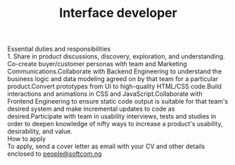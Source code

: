 ---
title:              Interface developer
location:           Lagos
department:         Engineering
subunit:            UI/UX
featured_image:     https://res.cloudinary.com/softcomux/image/upload/v1533655714/sfc/headers/openings-header.jpg
image_description:
body: |-
    #### Essential duties and responsibilities
    ​1. Share in product discussions, discovery, exploration, and understanding.
    1. Co-create buyer/customer personas with team and Marketing Communications.
    2. Collaborate with Backend Engineering to understand the business logic and data modeling agreed on by that team for a particular product.
    3. Convert prototypes from UI to high-quality HTML/CSS code.
    4. Build interactions and animations in CSS and JavaScript.
    5. Collaborate with Frontend Engineering to ensure static code output is suitable for that team's desired system and make incremental updates to code as desired.
    6. Participate with team in usability interviews, tests and studies in order to deepen knowledge of nifty ways to increase a product's usability, desirability, and value.

    #### How to apply
    To apply, send a cover letter as email with your CV and other details enclosed to [people@softcom.ng](//mailto:people@softcom.ng)
---